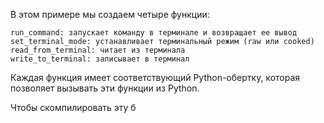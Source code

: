В этом примере мы создаем четыре функции:

    run_command: запускает команду в терминале и возвращает ее вывод
    set_terminal_mode: устанавливает терминальный режим (raw или cooked)
    read_from_terminal: читает из терминала
    write_to_terminal: записывает в терминал

Каждая функция имеет соответствующий Python-обертку, которая позволяет вызывать эти функции из Python.

Чтобы скомпилировать эту б
